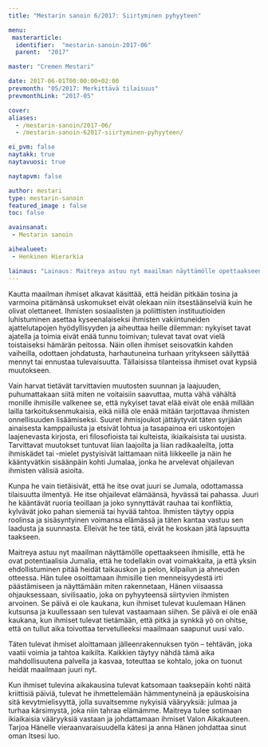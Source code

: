 ```yaml
---
title: "Mestarin sanoin 6/2017: Siirtyminen pyhyyteen"

menu:
 masterarticle:
  identifier:  "mestarin-sanoin-2017-06"
  parent:  "2017"

master: "Cremen Mestari"

date: 2017-06-01T00:00:00+02:00
prevmonth: "05/2017: Merkittävä tilaisuus"
prevmonthLink: "2017-05"

cover:
aliases:
  - /mestarin-sanoin/2017-06/
  - /mestarin-sanoin-62017-siirtyminen-pyhyyteen/

ei_pvm: false
naytakk: true
naytavuosi: true

naytapvm: false

author: mestari
type: mestarin-sanoin
featured_image : false
toc: false

avainsanat:
 - Mestarin sanoin

aihealueet:
 - Henkinen Hierarkia

lainaus: "Lainaus: Maitreya astuu nyt maailman näyttämölle opettaakseen ihmisille, että he ovat potentiaalisia Jumalia, että he todellakin ovat voimakkaita, ja että yksin ehdollistuminen pitää heidät taikauskon ja pelon, kilpailun ja ahneuden otteessa."
---
```

<p>Kautta maailman ihmiset alkavat käsittää, että heidän pitkään tosina ja varmoina pitämänsä uskomukset eivät olekaan niin itsestäänselviä kuin he olivat olettaneet. Ihmisten sosiaalisten ja poliittisten instituutioiden luhistuminen asettaa kyseenalaiseksi ihmisten vakiintuneiden ajattelutapojen hyödyllisyyden ja aiheuttaa heille dilemman: nykyiset tavat ajatella ja toimia eivät enää tunnu toimivan; tulevat tavat ovat vielä toistaiseksi hämärän peitossa. Näin ollen ihmiset seisovatkin kahden vaiheilla, odottaen johdatusta, harhautuneina turhaan yritykseen säilyttää mennyt tai ennustaa tulevaisuutta. Tällaisissa tilanteissa ihmiset ovat kypsiä muutokseen.</p>
<p>Vain harvat tietävät tarvittavien muutosten suunnan ja laajuuden, puhumattakaan siitä miten ne voitaisiin saavuttaa, mutta vähä vähältä monille ihmisille valkenee se, että nykyiset tavat elää eivät ole enää millään lailla tarkoituksenmukaisia, eikä niillä ole enää mitään tarjottavaa ihmisten onnellisuuden lisäämiseksi. Suuret ihmisjoukot jättäytyvät täten syrjään ainaisesta kamppailusta ja etsivät lohtua ja tasapainoa eri uskontojen laajenevasta kirjosta, eri filosofioista tai kulteista, ikiaikaisista tai uusista. Tarvittavat muutokset tuntuvat liian laajoilta ja liian radikaaleilta, jotta ihmiskädet tai -mielet pystyisivät laittamaan niitä liikkeelle ja näin he kääntyvätkin sisäänpäin kohti Jumalaa, jonka he arvelevat ohjailevan ihmisten välisiä asioita.</p>
<p>Kunpa he vain tietäisivät, että he itse ovat juuri se Jumala, odottamassa tilaisuutta ilmentyä. He itse ohjailevat elämäänsä, hyvässä tai pahassa. Juuri he kääntävät ruoria teoillaan ja joko synnyttävät rauhaa tai konfliktia, kylvävät joko pahan siemeniä tai hyvää tahtoa. Ihmisten täytyy oppia roolinsa ja sisäsyntyinen voimansa elämässä ja täten kantaa vastuu sen laadusta ja suunnasta. Elleivät he tee tätä, eivät he koskaan jätä lapsuutta taakseen.</p>
<p>Maitreya astuu nyt maailman näyttämölle opettaakseen ihmisille, että he ovat potentiaalisia Jumalia, että he todellakin ovat voimakkaita, ja että yksin ehdollistuminen pitää heidät taikauskon ja pelon, kilpailun ja ahneuden otteessa. Hän tulee osoittamaan ihmisille tien menneisyydestä irti päästämiseen ja näyttämään miten rakennetaan, Hänen viisaassa ohjauksessaan, sivilisaatio, joka on pyhyyteensä siirtyvien ihmisten arvoinen. Se päivä ei ole kaukana, kun ihmiset tulevat kuulemaan Hänen kutsunsa ja kuullessaan sen tulevat vastaamaan siihen. Se päivä ei ole enää kaukana, kun ihmiset tulevat tietämään, että pitkä ja synkkä yö on ohitse, että on tullut aika toivottaa tervetulleeksi maailmaan saapunut uusi valo.</p>
<p>Täten tulevat ihmiset aloittamaan jälleenrakennuksen työn – tehtävän, joka vaatii voimia ja tahtoa kaikilta. Kaikkien täytyy nähdä tämä aika mahdollisuutena palvella ja kasvaa, toteuttaa se kohtalo, joka on tuonut heidät maailmaan juuri nyt.</p>
<p>Kun ihmiset tulevina aikakausina tulevat katsomaan taaksepäin kohti näitä kriittisiä päiviä, tulevat he ihmettelemään hämmentyneinä ja epäuskoisina sitä kevytmielisyyttä, jolla suvaitsemme nykyisiä vääryyksiä: julmaa ja turhaa kärsimystä, joka niin tahraa elämämme. Maitreya tulee sotimaan ikiaikaisia vääryyksiä vastaan ja johdattamaan ihmiset Valon Aikakauteen. Tarjoa Hänelle vieraanvaraisuudella kätesi ja anna Hänen johdattaa sinut oman Itsesi luo.</p>